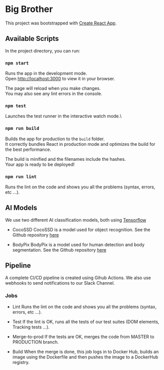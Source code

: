 # Big Brother

This project was bootstrapped with [Create React App](https://github.com/facebook/create-react-app).

## Available Scripts

In the project directory, you can run:

### `npm start`

Runs the app in the development mode.\
Open [http://localhost:3000](http://localhost:3000) to view it in your browser.

The page will reload when you make changes.\
You may also see any lint errors in the console.

### `npm test`

Launches the test runner in the interactive watch mode.\

### `npm run build`

Builds the app for production to the `build` folder.\
It correctly bundles React in production mode and optimizes the build for the best performance.

The build is minified and the filenames include the hashes.\
Your app is ready to be deployed!

### `npm run lint`

Runs the lint on the code and shows you all the problems (syntax, errors, etc ...).

## AI Models

We use two different AI classification models, both using [Tensorflow]([https://duckduckgo.com](https://www.tensorflow.org/))

- CocoSSD
CocoSSD is a model used for object recognition. See the Github repository [here](https://github.com/tensorflow/tfjs-models/tree/master/coco-ssd)

- BodyPix
BodyPix is a model used for human detection and body segmentation. See the Github repository [here](https://github.com/google-coral/project-bodypix)


## Pipeline

A complete CI/CD pipeline is created using Gihub Actions. We also use webhooks to send notifications to our Slack Channel.

### Jobs

- Lint
Runs the lint on the code and shows you all the problems (syntax, errors, etc ...).

- Test
If the lint is OK, runs all the tests of our test suites (DOM elements, Tracking tests ...).

- Merge-to-prod
If the tests are OK, merges the code from MASTER to PRODUCTION branch.

- Build
When the merge is done, this job logs in to Docker Hub, builds an image using the Dockerfile and then pushes the image to a DockerHub registry.
